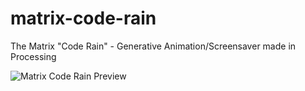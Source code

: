 # matrix-code-rain
The Matrix "Code Rain" - Generative Animation/Screensaver made in Processing

![Matrix Code Rain Preview](/matrix-code-rain-preview.gif)
